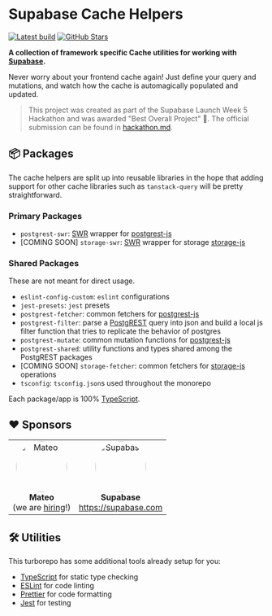 # Supabase Cache Helpers

<a href="https://github.com/psteinroe/supabase-cache-helpers/actions/workflows/ci.yml"><img src="https://github.com/psteinroe/supabase-cache-helpers/actions/workflows/ci.yml/badge.svg?branch=main" alt="Latest build" target="\_parent"></a>
<a href="https://github.com/psteinroe/supabase-cache-helpers"><img src="https://img.shields.io/github/stars/psteinroe/supabase-cache-helpers.svg?style=social&amp;label=Star" alt="GitHub Stars" target="\_parent"></a>

 **A collection of framework specific Cache utilities for working with <a href="https://supabase.com" alt="Supabase" target="\_parent">Supabase</a>.**

Never worry about your frontend cache again! Just define your query and mutations, and watch how the cache is automagically populated and updated.

> This project was created as part of the Supabase Launch Week 5 Hackathon and was awarded "Best Overall Project" 🥇. The official submission can be found in [hackathon.md](./hackathon.md).

## 📦 Packages
The cache helpers are split up into reusable libraries in the hope that adding support for other cache libraries such as `tanstack-query` will be pretty straightforward.

### Primary Packages
  - `postgrest-swr`: [SWR](https://swr.vercel.app) wrapper for [postgrest-js](https://github.com/supabase/postgrest-js)
  - [COMING SOON] `storage-swr`: [SWR](https://swr.vercel.app) wrapper for storage [storage-js](https://github.com/supabase/storage-js)

### Shared Packages
These are not meant for direct usage.
  - `eslint-config-custom`: `eslint` configurations
  - `jest-presets`: `jest` presets
  - `postgrest-fetcher`: common fetchers for [postgrest-js](https://github.com/supabase/postgrest-js)
  - `postgrest-filter`: parse a [PostgREST](https://postgrest.org/en/stable/) query into json and build a local js filter function that tries to replicate the behavior of postgres
  - `postgrest-mutate`: common mutation functions for [postgrest-js](https://github.com/supabase/postgrest-js)
  - `postgrest-shared`: utility functions and types shared among the PostgREST packages
  - [COMING SOON] `storage-fetcher`: common fetchers for [storage-js](https://github.com/supabase/storage-js) operations
  - `tsconfig`: `tsconfig.json`s used throughout the monorepo

Each package/app is 100% [TypeScript](https://www.typescriptlang.org/).

## ❤️ Sponsors
<table>
  <tr>
    <td align="center">
      <a href="https://hellomateo.de">
        <img src="https://avatars.githubusercontent.com/u/72967210?s=200&u=6d00a9b2445854e6746e2e6efb50a2c6cf45e197&v=4" style="width:100px;border-radius:50%" alt="Mateo" />
      </a>
      <br />
      <b>Mateo</b>
      <br />
      (we are <a href="https://join.com/companies/mateoestate/5588976-senior-frontend-developer">hiring</a>!)
    </td>
     <td align="center">
      <a href="https://supabase.com/">
        <img src="https://avatars.githubusercontent.com/u/54469796?s=200&v=4" style="width:100px;border-radius:50%" " alt="Supabase" />
      </a>
      <br />
      <b>Supabase</b>
      <br />
      <a href="https://supabase.com">https://supabase.com</a>
      <br />
    </td>
  </tr>
</table>

## 🛠 Utilities

This turborepo has some additional tools already setup for you:

- [TypeScript](https://www.typescriptlang.org/) for static type checking
- [ESLint](https://eslint.org/) for code linting
- [Prettier](https://prettier.io) for code formatting
- [Jest](https://jestjs.io) for testing
